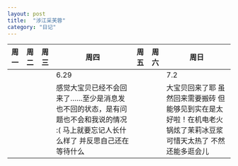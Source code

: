 ```yaml
---
layout: post
title:  "涉江采芙蓉"
category: "日记"
---
```

|周一|周二|周三|周四|周五|周六|周日|
| --- | --- | --- | --- | --- | --- | --- |
||||6.29|||7.2|
||||感觉大宝贝已经不会回来了……至少是消息发也不回的状态，是有问题也不会和我说的情况 :( 马上就要忘记人长什么样了 并反思自己还在等待什么|||大宝贝回来了耶 虽然回来需要搬砖 但能够见到实在是太好啦！在机电老火锅炫了茉莉冰豆浆 可惜天太热了 不然还能多逛会儿
